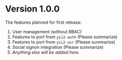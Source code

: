 Version 1.0.0
=============

The features planned for first release:

1. User management (without RBAC)
2. Features to port from `yii2-auth` (Please summarize)
3. Features to port from `yii2-usr` (Please summarize) 
4. Social signon integration (Please summarize)
5. _Anything else will be added here._

